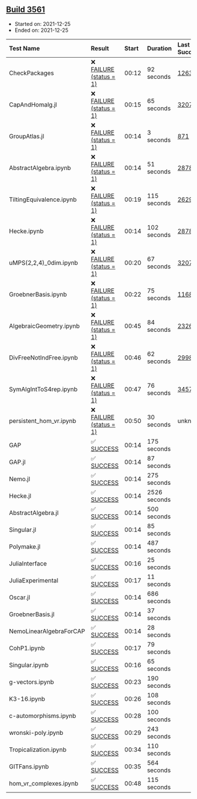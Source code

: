 ## [Build 3561](https://oscarci.mathematik.uni-kl.de/job/oscar-stable/3561/)

* Started on: 2021-12-25
* Ended on: 2021-12-25

| Test Name    | Result | Start | Duration | Last Success | First Failure |
|:-------------|:-------|:------|:---------|:-------------|:--------------|
| CheckPackages | ❌ [FAILURE (status = 1)](https://oscarci.mathematik.uni-kl.de/job/oscar-stable/3561/artifact/logs/build-3561/CheckPackages.log) | 00:12 | 92 seconds | [1263](https://oscarci.mathematik.uni-kl.de/job/oscar-stable/1263/) | [1264](https://oscarci.mathematik.uni-kl.de/job/oscar-stable/1264/) |
| CapAndHomalg.jl | ❌ [FAILURE (status = 1)](https://oscarci.mathematik.uni-kl.de/job/oscar-stable/3561/artifact/logs/build-3561/CapAndHomalg.jl.log) | 00:15 | 65 seconds | [3207](https://oscarci.mathematik.uni-kl.de/job/oscar-stable/3207/) | [3208](https://oscarci.mathematik.uni-kl.de/job/oscar-stable/3208/) |
| GroupAtlas.jl | ❌ [FAILURE (status = 1)](https://oscarci.mathematik.uni-kl.de/job/oscar-stable/3561/artifact/logs/build-3561/GroupAtlas.jl.log) | 00:14 | 3 seconds | [871](https://oscarci.mathematik.uni-kl.de/job/oscar-stable/871/) | [872](https://oscarci.mathematik.uni-kl.de/job/oscar-stable/872/) |
| AbstractAlgebra.ipynb | ❌ [FAILURE (status = 1)](https://oscarci.mathematik.uni-kl.de/job/oscar-stable/3561/artifact/logs/build-3561/AbstractAlgebra.ipynb.log) | 00:14 | 51 seconds | [2878](https://oscarci.mathematik.uni-kl.de/job/oscar-stable/2878/) | [2879](https://oscarci.mathematik.uni-kl.de/job/oscar-stable/2879/) |
| TiltingEquivalence.ipynb | ❌ [FAILURE (status = 1)](https://oscarci.mathematik.uni-kl.de/job/oscar-stable/3561/artifact/logs/build-3561/TiltingEquivalence.ipynb.log) | 00:19 | 115 seconds | [2629](https://oscarci.mathematik.uni-kl.de/job/oscar-stable/2629/) | [2630](https://oscarci.mathematik.uni-kl.de/job/oscar-stable/2630/) |
| Hecke.ipynb | ❌ [FAILURE (status = 1)](https://oscarci.mathematik.uni-kl.de/job/oscar-stable/3561/artifact/logs/build-3561/Hecke.ipynb.log) | 00:14 | 102 seconds | [2878](https://oscarci.mathematik.uni-kl.de/job/oscar-stable/2878/) | [2879](https://oscarci.mathematik.uni-kl.de/job/oscar-stable/2879/) |
| uMPS(2,2,4)_0dim.ipynb | ❌ [FAILURE (status = 1)](https://oscarci.mathematik.uni-kl.de/job/oscar-stable/3561/artifact/logs/build-3561/uMPS-2-2-4-_0dim.ipynb.log) | 00:20 | 67 seconds | [3207](https://oscarci.mathematik.uni-kl.de/job/oscar-stable/3207/) | [3208](https://oscarci.mathematik.uni-kl.de/job/oscar-stable/3208/) |
| GroebnerBasis.ipynb | ❌ [FAILURE (status = 1)](https://oscarci.mathematik.uni-kl.de/job/oscar-stable/3561/artifact/logs/build-3561/GroebnerBasis.ipynb.log) | 00:22 | 75 seconds | [1168](https://oscarci.mathematik.uni-kl.de/job/oscar-stable/1168/) | [1169](https://oscarci.mathematik.uni-kl.de/job/oscar-stable/1169/) |
| AlgebraicGeometry.ipynb | ❌ [FAILURE (status = 1)](https://oscarci.mathematik.uni-kl.de/job/oscar-stable/3561/artifact/logs/build-3561/AlgebraicGeometry.ipynb.log) | 00:45 | 84 seconds | [2326](https://oscarci.mathematik.uni-kl.de/job/oscar-stable/2326/) | [2327](https://oscarci.mathematik.uni-kl.de/job/oscar-stable/2327/) |
| DivFreeNotIndFree.ipynb | ❌ [FAILURE (status = 1)](https://oscarci.mathematik.uni-kl.de/job/oscar-stable/3561/artifact/logs/build-3561/DivFreeNotIndFree.ipynb.log) | 00:46 | 62 seconds | [2998](https://oscarci.mathematik.uni-kl.de/job/oscar-stable/2998/) | [2999](https://oscarci.mathematik.uni-kl.de/job/oscar-stable/2999/) |
| SymAlgIntToS4rep.ipynb | ❌ [FAILURE (status = 1)](https://oscarci.mathematik.uni-kl.de/job/oscar-stable/3561/artifact/logs/build-3561/SymAlgIntToS4rep.ipynb.log) | 00:47 | 76 seconds | [3457](https://oscarci.mathematik.uni-kl.de/job/oscar-stable/3457/) | [3458](https://oscarci.mathematik.uni-kl.de/job/oscar-stable/3458/) |
| persistent_hom_vr.ipynb | ❌ [FAILURE (status = 1)](https://oscarci.mathematik.uni-kl.de/job/oscar-stable/3561/artifact/logs/build-3561/persistent_hom_vr.ipynb.log) | 00:50 | 30 seconds | unknown | unknown |
| GAP | ✅ [SUCCESS](https://oscarci.mathematik.uni-kl.de/job/oscar-stable/3561/artifact/logs/build-3561/GAP.log) | 00:14 | 175 seconds |  |  |
| GAP.jl | ✅ [SUCCESS](https://oscarci.mathematik.uni-kl.de/job/oscar-stable/3561/artifact/logs/build-3561/GAP.jl.log) | 00:14 | 87 seconds |  |  |
| Nemo.jl | ✅ [SUCCESS](https://oscarci.mathematik.uni-kl.de/job/oscar-stable/3561/artifact/logs/build-3561/Nemo.jl.log) | 00:14 | 275 seconds |  |  |
| Hecke.jl | ✅ [SUCCESS](https://oscarci.mathematik.uni-kl.de/job/oscar-stable/3561/artifact/logs/build-3561/Hecke.jl.log) | 00:14 | 2526 seconds |  |  |
| AbstractAlgebra.jl | ✅ [SUCCESS](https://oscarci.mathematik.uni-kl.de/job/oscar-stable/3561/artifact/logs/build-3561/AbstractAlgebra.jl.log) | 00:14 | 500 seconds |  |  |
| Singular.jl | ✅ [SUCCESS](https://oscarci.mathematik.uni-kl.de/job/oscar-stable/3561/artifact/logs/build-3561/Singular.jl.log) | 00:14 | 85 seconds |  |  |
| Polymake.jl | ✅ [SUCCESS](https://oscarci.mathematik.uni-kl.de/job/oscar-stable/3561/artifact/logs/build-3561/Polymake.jl.log) | 00:14 | 487 seconds |  |  |
| JuliaInterface | ✅ [SUCCESS](https://oscarci.mathematik.uni-kl.de/job/oscar-stable/3561/artifact/logs/build-3561/JuliaInterface.log) | 00:16 | 25 seconds |  |  |
| JuliaExperimental | ✅ [SUCCESS](https://oscarci.mathematik.uni-kl.de/job/oscar-stable/3561/artifact/logs/build-3561/JuliaExperimental.log) | 00:17 | 11 seconds |  |  |
| Oscar.jl | ✅ [SUCCESS](https://oscarci.mathematik.uni-kl.de/job/oscar-stable/3561/artifact/logs/build-3561/Oscar.jl.log) | 00:14 | 686 seconds |  |  |
| GroebnerBasis.jl | ✅ [SUCCESS](https://oscarci.mathematik.uni-kl.de/job/oscar-stable/3561/artifact/logs/build-3561/GroebnerBasis.jl.log) | 00:14 | 37 seconds |  |  |
| NemoLinearAlgebraForCAP | ✅ [SUCCESS](https://oscarci.mathematik.uni-kl.de/job/oscar-stable/3561/artifact/logs/build-3561/NemoLinearAlgebraForCAP.log) | 00:14 | 28 seconds |  |  |
| CohP1.ipynb | ✅ [SUCCESS](https://oscarci.mathematik.uni-kl.de/job/oscar-stable/3561/artifact/logs/build-3561/CohP1.ipynb.log) | 00:17 | 79 seconds |  |  |
| Singular.ipynb | ✅ [SUCCESS](https://oscarci.mathematik.uni-kl.de/job/oscar-stable/3561/artifact/logs/build-3561/Singular.ipynb.log) | 00:16 | 65 seconds |  |  |
| g-vectors.ipynb | ✅ [SUCCESS](https://oscarci.mathematik.uni-kl.de/job/oscar-stable/3561/artifact/logs/build-3561/g-vectors.ipynb.log) | 00:23 | 190 seconds |  |  |
| K3-16.ipynb | ✅ [SUCCESS](https://oscarci.mathematik.uni-kl.de/job/oscar-stable/3561/artifact/logs/build-3561/K3-16.ipynb.log) | 00:26 | 108 seconds |  |  |
| c-automorphisms.ipynb | ✅ [SUCCESS](https://oscarci.mathematik.uni-kl.de/job/oscar-stable/3561/artifact/logs/build-3561/c-automorphisms.ipynb.log) | 00:28 | 100 seconds |  |  |
| wronski-poly.ipynb | ✅ [SUCCESS](https://oscarci.mathematik.uni-kl.de/job/oscar-stable/3561/artifact/logs/build-3561/wronski-poly.ipynb.log) | 00:29 | 243 seconds |  |  |
| Tropicalization.ipynb | ✅ [SUCCESS](https://oscarci.mathematik.uni-kl.de/job/oscar-stable/3561/artifact/logs/build-3561/Tropicalization.ipynb.log) | 00:34 | 110 seconds |  |  |
| GITFans.ipynb | ✅ [SUCCESS](https://oscarci.mathematik.uni-kl.de/job/oscar-stable/3561/artifact/logs/build-3561/GITFans.ipynb.log) | 00:35 | 564 seconds |  |  |
| hom_vr_complexes.ipynb | ✅ [SUCCESS](https://oscarci.mathematik.uni-kl.de/job/oscar-stable/3561/artifact/logs/build-3561/hom_vr_complexes.ipynb.log) | 00:48 | 115 seconds |  |  |
